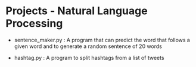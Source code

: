 # Projects - Natural Language Processing

- sentence_maker.py : A program that can predict the word that follows a given word and to generate a random sentence of 20 words

- hashtag.py : A program to split hashtags from a list of tweets

